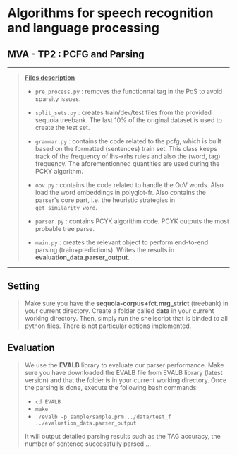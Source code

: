 # Algorithms for speech recognition and language processing
## MVA - TP2 : PCFG and Parsing

---
> <u>**Files description**</u>
>
> * <code>pre_process.py</code> : removes the functionnal tag in the PoS to avoid sparsity issues. 
> * <code>split_sets.py</code> : creates train/dev/test files from the provided sequoia treebank. 
>   The last 10% of the original dataset is used to create the test set.
> 
>
>
> * <code>grammar.py</code> : contains the code related to the pcfg, which is built based on the formatted (sentences) train set. 
>    This class keeps track of the frequency of lhs->rhs rules and also the (word, tag) frequency.
>    The aforementionned quantities are used during the PCKY algorithm.
>    
> * <code>oov.py</code> : contains the code related to handle the OoV words. Also load the word embeddings in polyglot-fr. 
>                         Also contains the parser's core part, i.e. the heuristic strategies in <code>get_similarity_word</code>.
> * <code>parser.py</code> :  contains PCYK algorithm code. PCYK outputs the most probable tree parse.  
> * <code>main.py</code> : creates the relevant object to perform end-to-end parsing (train+predictions). 
>                          Writes the results in **evaluation_data.parser_output**.
>
---

## Setting 
> Make sure you have the **sequoia-corpus+fct.mrg_strict** (treebank) in your current directory. Create a folder called **data** in your current working directory.
> Then, simply run the shellscript that is binded to all python files. There is not particular options implemented. 

## Evaluation
> We use the **EVALB** library to evaluate our parser performance. Make sure you have downloaded the EVALB file from EVALB library (latest version) and that the folder is in your current working directory.
> Once the parsing is done, execute the following bash commands:
> * <code>cd EVALB</code>
> * <code>make</code>
> * <code>./evalb -p sample/sample.prm ../data/test_f ../evaluation_data.parser_output</code> 
>
> It will output detailed parsing results such as the TAG accuracy, the number of sentence successfully parsed ...
